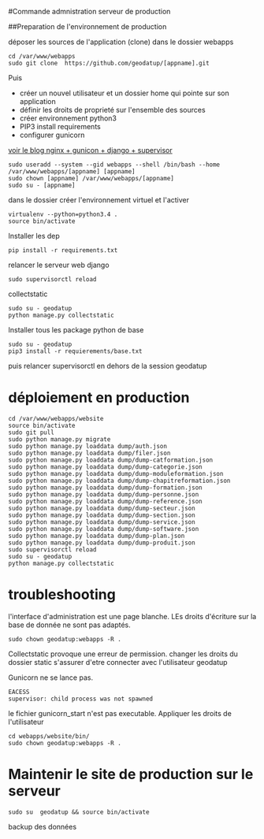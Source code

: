 #Commande admnistration serveur de production



##Preparation de l'environnement de production

déposer les sources de l'application (clone) dans le dossier webapps

~~~
cd /var/www/webapps
sudo git clone  https://github.com/geodatup/[appname].git
~~~
Puis 
- créer un nouvel utilisateur et un dossier home qui pointe sur son application
- définir les droits de proprieté sur l'ensemble des sources
- créer environnement python3
- PIP3 install requirements
- configurer gunicorn 

[voir le blog nginx + gunicon + django + supervisor](http://michal.karzynski.pl/blog/2013/06/09/django-nginx-gunicorn-virtualenv-supervisor/)

~~~
sudo useradd --system --gid webapps --shell /bin/bash --home /var/www/webapps/[appname] [appname]
sudo chown [appname] /var/www/webapps/[appname]
sudo su - [appname]
~~~

dans le dossier créer l'environnement virtuel et l'activer

~~~
virtualenv --python=python3.4 .
source bin/activate
~~~

Installer les dep

~~~
pip install -r requirements.txt 
~~~


relancer le serveur web django 

~~~
sudo supervisorctl reload
~~~

collectstatic

~~~
sudo su - geodatup
python manage.py collectstatic
~~~

Installer tous les package python de base 

~~~
sudo su - geodatup
pip3 install -r requierements/base.txt
~~~
puis relancer supervisorctl en dehors de la session geodatup

# déploiement en production 


~~~
cd /var/www/webapps/website
source bin/activate
sudo git pull
sudo python manage.py migrate
sudo python manage.py loaddata dump/auth.json
sudo python manage.py loaddata dump/filer.json 
sudo python manage.py loaddata dump/dump-catformation.json
sudo python manage.py loaddata dump/dump-categorie.json
sudo python manage.py loaddata dump/dump-moduleformation.json
sudo python manage.py loaddata dump/dump-chapitreformation.json
sudo python manage.py loaddata dump/dump-formation.json
sudo python manage.py loaddata dump/dump-personne.json
sudo python manage.py loaddata dump/dump-reference.json
sudo python manage.py loaddata dump/dump-secteur.json
sudo python manage.py loaddata dump/dump-section.json
sudo python manage.py loaddata dump/dump-service.json 
sudo python manage.py loaddata dump/dump-software.json
sudo python manage.py loaddata dump/dump-plan.json
sudo python manage.py loaddata dump/dump-produit.json
sudo supervisorctl reload
sudo su - geodatup
python manage.py collectstatic

~~~



# troubleshooting

l'interface d'administration est une page blanche. LEs droits d'écriture sur la base de donnée ne sont pas adaptés.

~~~
sudo chown geodatup:webapps -R .
~~~

Collectstatic provoque une erreur de permission. changer les droits du dossier static
s'assurer d'etre connecter avec l'utilisateur geodatup


Gunicorn ne se lance pas. 

~~~
EACESS
supervisor: child process was not spawned
~~~

le fichier gunicorn_start n'est pas executable. Appliquer les droits de l'utilisateur

~~~
cd webapps/website/bin/
sudo chown geodatup:webapps -R .
~~~



# Maintenir le site de production sur le serveur

```sudo su  geodatup && source bin/activate```

backup des données

